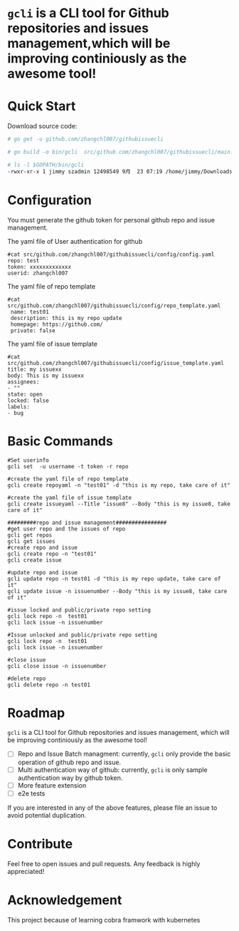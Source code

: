 # `gcli` is a CLI tool for Github repositories and issues management,which will be improving continiously as the awesome tool!


# Quick Start

Download source code:
```bash
# go get -u github.com/zhangchl007/githubissuecli

# go build -o bin/gcli  src/github.com/zhangchl007/githubissuecli/main.go

# ls -l $GOPATH/bin/gcli
-rwxr-xr-x 1 jimmy szadmin 12498549 9月  23 07:19 /home/jimmy/Downloads/go/bin/gcli
```
# Configuration

You must generate the github token for personal github repo and issue management.

The yaml file of User authentication for github
```
#cat src/github.com/zhangchl007/githubissuecli/config/config.yaml
repo: test
token: xxxxxxxxxxxxx
userid: zhangchl007
```

The yaml file of repo template
```
#cat src/github.com/zhangchl007/githubissuecli/config/repo_template.yaml 
 name: test01
 description: this is my repo update
 homepage: https://github.com/
 private: false

```
The yaml file of issue template

```
#cat src/github.com/zhangchl007/githubissuecli/config/issue_template.yaml 
title: my issuexx
body: This is my issuexx
assignees:
- ""
state: open
locked: false
labels:
- bug

```
# Basic Commands

```
#Set userinfo
gcli set  -u username -t token -r repo

#create the yaml file of repo template
gcli create repoyaml -n "test01" -d "this is my repo, take care of it"

#create the yaml file of issue template
gcli create issueyaml --Title "issue8" --Body "this is my issue8, take care of it"

#########repo and issue management################
#get user repo and the issues of repo
gcli get repos
gcli get issues
#create repo and issue
gcli create repo -n "test01"
gcli create issue

#update repo and issue
gcli update repo -n test01 -d "this is my repo update, take care of it"
gcli update issue -n issuenumber --Body "this is my issue8, take care of it"

#issue locked and public/private repo setting
gcli lock repo -n  test01
gcli lock issue -n issuenumber

#Issue unlocked and public/private repo setting
gcli lock repo -n  test01
gcli lock issue -n issuenumber

#close issue
gcli close issue -n issuenumber

#delete repo
gcli delete repo -n test01

```
# Roadmap

`gcli` is a CLI tool for Github repositories and issues management, which will be improving continiously as the awesome tool!

- [ ] Repo and Issue Batch managment: currently, `gcli` only provide the basic operation of github repo and issue.
- [ ] Multi authentication way of github: currently, `gcli` is only sample authentication way by github token.
- [ ] More feature extension
- [ ] e2e tests

If you are interested in any of the above features, please file an issue to avoid potential duplication.

# Contribute

Feel free to open issues and pull requests. Any feedback is highly appreciated!

# Acknowledgement

This project because of learning cobra framwork with kubernetes


